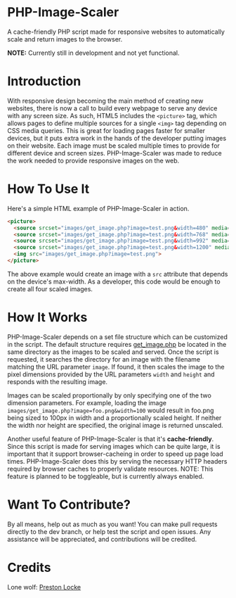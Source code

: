 # PHP-Image-Scaler
A cache-friendly PHP script made for responsive websites to automatically scale and return images to the browser.

**NOTE:** Currently still in development and not yet functional.

# Introduction
With responsive design becoming the main method of creating new websites, there is now a call to build every webpage to serve any device with any screen size. As such, HTML5 includes the `<picture>` tag, which allows pages to define multiple sources for a single `<img>` tag depending on CSS media queries. This is great for loading pages faster for smaller devices, but it puts extra work in the hands of the developer putting images on their website. Each image must be scaled multiple times to provide for different device and screen sizes. PHP-Image-Scaler was made to reduce the work needed to provide responsive images on the web.

# How To Use It
Here's a simple HTML example of PHP-Image-Scaler in action.
```html
<picture>
  <source srcset="images/get_image.php?image=test.png&width=480" media="(max-width : 480px)">
  <source srcset="images/get_image.php?image=test.png&width=768" media="(max-width : 768px)">
  <source srcset="images/get_image.php?image=test.png&width=992" media="(max-width : 992px)">
  <source srcset="images/get_image.php?image=test.png&width=1200" media="(max-width : 1200px)">
  <img src="images/get_image.php?image=test.png">
</picture>
```
The above example would create an image with a `src` attribute that depends on the device's max-width. As a developer, this code would be enough to create all four scaled images.

# How It Works
PHP-Image-Scaler depends on a set file structure which can be customized in the script. The default structure requires [get_image.php](images/get_image.php) be located in the same directory as the images to be scaled and served. Once the script is requested, it searches the directory for an image with the filename matching the URL parameter `image`. If found, it then scales the image to the pixel dimensions provided by the URL parameters `width` and `height` and responds with the resulting image.

Images can be scaled proportionally by only specifying one of the two dimension parameters. For example, loading the image `images/get_image.php?image=foo.png&width=100` would result in foo.png being sized to 100px in width and a proportionally scaled height. If neither the width nor height are specified, the original image is returned unscaled.

Another useful feature of PHP-Image-Scaler is that it's **cache-friendly**. Since this script is made for serving images which can be quite large, it is important that it support browser-cacheing in order to speed up page load times. PHP-Image-Scaler does this by serving the necessary HTTP headers required by browser caches to properly validate resources.
NOTE: This feature is planned to be toggleable, but is currently always enabled.

# Want To Contribute?
By all means, help out as much as you want! You can make pull requests directly to the dev branch, or help test the script and open issues. Any assistance will be appreciated, and contributions will be credited.

# Credits
Lone wolf: [Preston Locke](http://prestonlocke.net)
